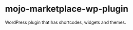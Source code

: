 mojo-marketplace-wp-plugin
==========================

WordPress plugin that has shortcodes, widgets and themes. 
